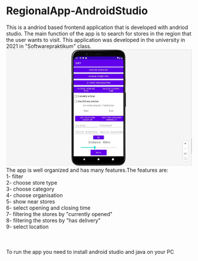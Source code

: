 # RegionalApp-AndroidStudio

This  is a andriod based frontend application that is developed with andriod studio. The main function of the app is to search for stores in the region that the user wants to visit. This application was developed in the university  in 2021 in  "Softwarepraktikum" class. <br />
<img src="praktikum_photos//filter.jpg" >
The app is well organized and  has many features.The features are: <br />
1- filter<br />
2- choose store type<br />
3- choose category<br />
4- choose organisation <br />
5- show near stores<br />
6- select opening and closing time<br />
7- filtering the stores by "currently opened"<br />
8- filtering the stores by "has delivery"<br />
9- select location<br />
<br />
<br />
<br />
To run the app you need to install android studio and java on your PC

